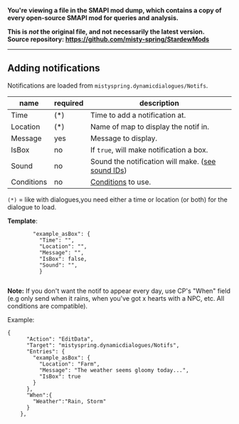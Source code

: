 **You're viewing a file in the SMAPI mod dump, which contains a copy of every open-source SMAPI mod
for queries and analysis.**

**This is _not_ the original file, and not necessarily the latest version.**  
**Source repository: https://github.com/misty-spring/StardewMods**

----

## Adding notifications

Notifications are loaded from `mistyspring.dynamicdialogues/Notifs`.

| name     | required | description                                                                                                                              |
|----------|----------|------------------------------------------------------------------------------------------------------------------------------------------|
| Time     | (*)      | Time to add a notification at.                                                                                                           |
| Location | (*)      | Name of map to display the notif in.                                                                                                     |
| Message  | yes      | Message to display.                                                                                                                      |
| IsBox    | no       | If `true`, will make notification a box.                                                                                                 |
| Sound    | no       | Sound the notification will make. ([see sound IDs](https://docs.google.com/spreadsheets/d/18AtLClQPuC96rJOC-A4Kb1ZkuqtTmCRFAKn9JJiFiYE)) |
| Conditions | no        | [Conditions](https://github.com/misty-spring/DynamicDialogues/blob/main/docs/player-conditions.md) to use.                               |

`(*)` = like with dialogues,you need either a time or location (or both) for the dialogue to load.

**Template**:

```
        "example_asBox": {
          "Time": "",
          "Location": "",
          "Message": "",
          "IsBox": false,
          "Sound": "",
          }


```
**Note:** If you don't want the notif to appear every day, use CP's "When" field 
(e.g only send when it rains, when you've got x hearts with a NPC, etc. All conditions are compatible).

Example:

```
{
      "Action": "EditData",
      "Target": "mistyspring.dynamicdialogues/Notifs",
      "Entries": {
        "example_asBox": {
          "Location": "Farm",
          "Message": "The weather seems gloomy today...",
          "IsBox": true
        }
      },
      "When":{
        "Weather":"Rain, Storm"
      }
    },
```
